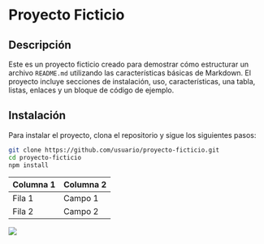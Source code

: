 # Proyecto Ficticio

## Descripción
Este es un proyecto ficticio creado para demostrar cómo estructurar un archivo `README.md` utilizando las características básicas de Markdown. El proyecto incluye secciones de instalación, uso, características, una tabla, listas, enlaces y un bloque de código de ejemplo.

## Instalación
Para instalar el proyecto, clona el repositorio y sigue los siguientes pasos:

```bash
git clone https://github.com/usuario/proyecto-ficticio.git
cd proyecto-ficticio
npm install
```

| Columna 1 | Columna 2  |
|-----------|----------- |
| Fila 1    | Campo  1   |
| Fila 2    | Campo 2    | 

![](https://github.githubassets.com/images/modules/logos_page/GitHub-Mark.png)



